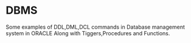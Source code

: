# DBMS
Some examples of DDL,DML,DCL commands in Database management system in ORACLE
Along with Tiggers,Procedures and Functions.

